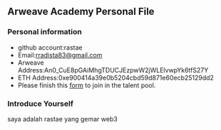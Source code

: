 ## Arweave Academy Personal File

### Personal information

- github account:rastae
- Email:rradista83@gmail.com
- Arweave Address:An0_CuE8pGAiMhgTDUCJEzpwW2jWLElvwpYk6tfS27Y
- ETH Address:0xe900414a39e0b5204cbd59d871e60ecb25129dd2
- Please finish this [form](https://docs.google.com/forms/d/e/1FAIpQLSfWA5fIIcBgmRppm3jNz5vmf9Mai_QMVil-2pO4r7YKn_Zhtw/viewform?usp=sf_link) to join in the talent pool.

### Introduce Yourself
saya adalah rastae yang gemar web3